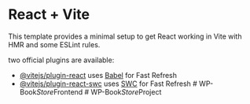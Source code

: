 # React + Vite

This template provides a minimal setup to get React working in Vite with HMR and some ESLint rules.

 two official plugins are available:

- [@vitejs/plugin-react](https://github.com/vitejs/vite-plugin-react/blob/main/packages/plugin-react/README.md) uses [Babel](https://babeljs.io/) for Fast Refresh
- [@vitejs/plugin-react-swc](https://github.com/vitejs/vite-plugin-react-swc) uses [SWC](https://swc.rs/) for Fast Refresh
#   W P - B o o k _ S t o r e _ F r o n t e n d 
 
 #   W P - B o o k _ S t o r e _ P r o j e c t 
 
 